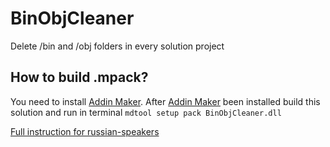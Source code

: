 # BinObjCleaner
Delete /bin and /obj folders in every solution project

## How to build .mpack?
You need to install [Addin Maker](https://github.com/mhutch/MonoDevelop.AddinMaker). After [Addin Maker](https://github.com/mhutch/MonoDevelop.AddinMaker) been installed build this solution and run in terminal ```mdtool setup pack BinObjCleaner.dll```


[Full instruction for russian-speakers](https://habrahabr.ru/post/256393/)
